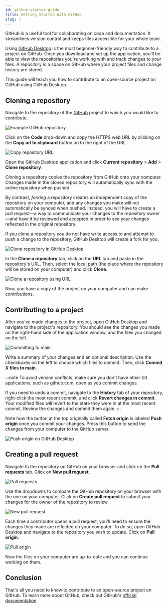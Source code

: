 ```yaml
---
id: github-starter-guide
title: Getting Started With GitHub
slug: /
---
```


GitHub is a useful tool for collaborating on code and documentation. It streamlines version control and keeps files accessible for your whole team.

Using [GitHub Desktop](https://desktop.github.com/download/) is the most beginner-friendly way to contribute to a project on GitHub. Once you download and set up the application, you'll be able to view the repositories you're working with and track changes to your files. A repository is a space on GitHub where your project files and change history are stored.

This guide will teach you how to contribute to an open-source project on GitHub using GitHub Desktop.

## Cloning a repository

Navigate to the repository of the [GitHub](https://github.com/) project to which you would like to contribute.

![Example GitHub repository](/img/images/github-repo.png)

Click on the **Code** drop-down and copy the HTTPS web URL by clicking on the **Copy url to clipboard** button on to the right of the URL.

![Copy repository URL](/img/images/get-repo-url.png)

Open the GitHub Desktop application and click **Current repository** > **Add** > **Clone repository**.

*Cloning* a repository copies the repository from GitHub onto your computer. Changes made in the cloned repository will automatically sync with the online repository when pushed.

By contrast, *forking* a repository creates an independent copy of the repository on your computer, and any changes you make will not automatically be synced when pushed. Instead, you will have to create a pull request—a way to communicate your changes to the repository owner—and have it be reviewed and accepted in order to see your changes reflected in the original repository.

If you clone a repository you do not have write access to and attempt to push a change to the repository, GitHub Desktop will create a fork for you.

![Clone repository in GitHub Desktop](/img/images/github-desktop.png)

In the **Clone a repository** tab, click on the **URL** tab and paste in the repository's URL. Then, select the local path (the place where the repository will be stored on your computer) and click **Clone**.

![Clone a repository using URL](/img/images/clone-in-github-desktop.png)

Now, you have a copy of the project on your computer and can make contributions.

## Contributing to a project

After you've made changes to the project, open GitHub Desktop and navigate to the project's repository. You should see the changes you made on the right-hand side of the application window, and the files you changed on the left.

![Committing to main](/img/images/commit-to-main.png)

Write a summary of your changes and an optional description. Use the checkboxes on the left to choose which files to commit. Then, click **Commit *X* files to main**.

:::note
To avoid version conflicts, make sure you don't have other Git applications, such as github.com, open as you commit changes.

If you need to undo a commit, navigate to the **History** tab of your repository, right-click the most recent commit, and click **Revert changes in commit**. Your modified files will revert to the state they were in at the most recent commit. Review the changes and commit them again.
:::

Note how the button at the top originally called **Fetch origin** is labeled **Push origin** once you commit your changes. Press this button to send the changes from your computer to the GitHub server.

![Push origin on GitHub Desktop](/img/images/push-origin.png)

## Creating a pull request

Navigate to the repository on GitHub on your browser and click on the **Pull requests** tab. Click on **New pull request**.

![Pull requests](/img/images/pull-request.png)

Use the dropdowns to compare the GitHub repository on your browser with the one on your computer. Click on **Create pull request** to submit your changes for the owner of the repository to review.

![New pull request](/img/images/new-pull-request.png)

Each time a contributor opens a pull request, you'll need to ensure the changes they made are reflected on your computer. To do so, open GitHub Desktop and navigate to the repository you wish to update. Click on **Pull origin**.

![Pull origin](/img/images/pull-origin.png)

Now the files on your computer are up-to-date and you can continue working on them.

## Conclusion

That's all you need to know to contribute to an open-source project on GitHub. To learn more about GitHub, check out GitHub's [official documentation](https://docs.github.com/en).

